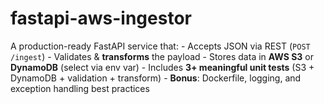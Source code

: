 # fastapi-aws-ingestor
A production-ready FastAPI service that:   - Accepts JSON via REST (`POST /ingest`) - Validates &amp; **transforms** the payload - Stores data in **AWS S3** or **DynamoDB** (select via env var) - Includes **3+ meaningful unit tests** (S3 + DynamoDB + validation + transform) - **Bonus**: Dockerfile, logging, and exception handling best practices
